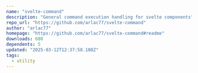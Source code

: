 ```yaml
---
name: "svelte-command"
description: "General command execution handling for svelte components"
repo_url: "https://github.com/arlac77/svelte-command"
author: "arlac77"
homepage: "https://github.com/arlac77/svelte-command#readme"
downloads: 680
dependents: 5
updated: "2025-03-12T12:37:58.108Z"
tags: 
  - utility
---
```

